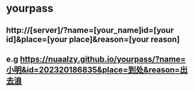 # yourpass

## http://[server]/?name=[your_name]id=[your id]&place=[your place]&reason=[your reason]

## e.g https://nuaalzy.github.io/yourpass/?name=小明&id=202320186835&place=到处&reason=出去浪
